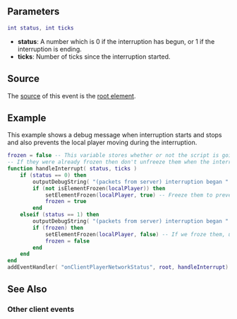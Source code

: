 Parameters
----------

``` lua
int status, int ticks
```

-   **status**: A number which is 0 if the interruption has begun, or 1 if the interruption is ending.
-   **ticks**: Number of ticks since the interruption started.

Source
------

The [source](/docs/event_system#event_source.md "wikilink") of this event is the [root element](/root_element.md "wikilink").

Example
-------

This example shows a debug message when interruption starts and stops and also prevents the local player moving during the interruption.

``` lua
frozen = false -- This variable stores whether or not the script is going to freeze them.
-- If they were already frozen then don't unfreeze them when the interruption ends to avoid conflicts with other scripts.
function handleInterrupt( status, ticks )
    if (status == 0) then
        outputDebugString( "(packets from server) interruption began " .. ticks .. " ticks ago" )
        if (not isElementFrozen(localPlayer)) then
            setElementFrozen(localPlayer, true) -- Freeze them to prevent them abusing the network interruption
            frozen = true
        end
    elseif (status == 1) then
        outputDebugString( "(packets from server) interruption began " .. ticks .. " ticks ago and has just ended" )
        if (frozen) then
            setElementFrozen(localPlayer, false) -- If we froze them, unfreeze them now.
            frozen = false
        end
    end
end
addEventHandler( "onClientPlayerNetworkStatus", root, handleInterrupt)
```

See Also
--------

### Other client events
